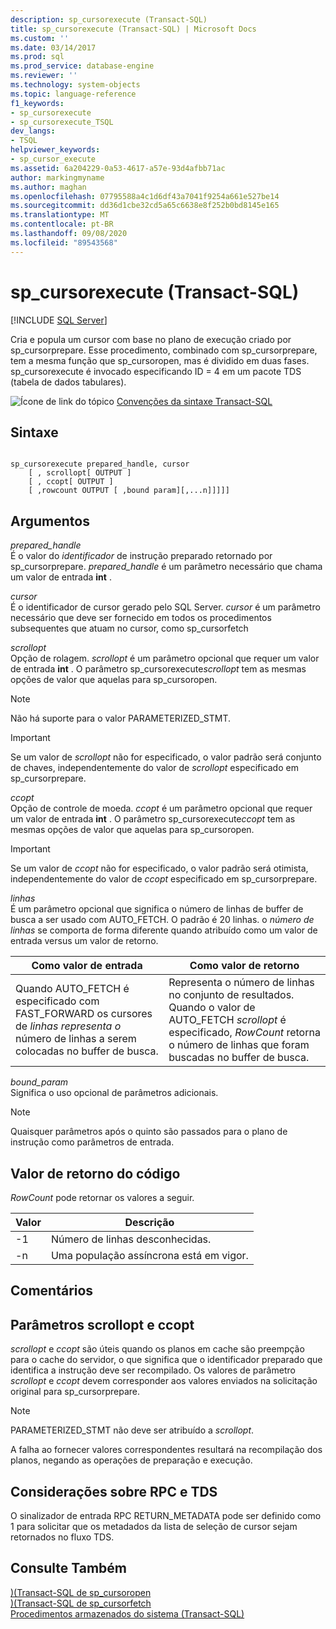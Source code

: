 ```yaml
---
description: sp_cursorexecute (Transact-SQL)
title: sp_cursorexecute (Transact-SQL) | Microsoft Docs
ms.custom: ''
ms.date: 03/14/2017
ms.prod: sql
ms.prod_service: database-engine
ms.reviewer: ''
ms.technology: system-objects
ms.topic: language-reference
f1_keywords:
- sp_cursorexecute
- sp_cursorexecute_TSQL
dev_langs:
- TSQL
helpviewer_keywords:
- sp_cursor_execute
ms.assetid: 6a204229-0a53-4617-a57e-93d4afbb71ac
author: markingmyname
ms.author: maghan
ms.openlocfilehash: 07795588a4c1d6df43a7041f9254a661e527be14
ms.sourcegitcommit: dd36d1cbe32cd5a65c6638e8f252b0bd8145e165
ms.translationtype: MT
ms.contentlocale: pt-BR
ms.lasthandoff: 09/08/2020
ms.locfileid: "89543568"
---
```

# <a name="sp_cursorexecute-transact-sql"></a>sp_cursorexecute (Transact-SQL)
[!INCLUDE [SQL Server](../../includes/applies-to-version/sqlserver.md)]

  Cria e popula um cursor com base no plano de execução criado por sp_cursorprepare. Esse procedimento, combinado com sp_cursorprepare, tem a mesma função que sp_cursoropen, mas é dividido em duas fases. sp_cursorexecute é invocado especificando ID = 4 em um pacote TDS (tabela de dados tabulares).  
  
 ![Ícone de link do tópico](../../database-engine/configure-windows/media/topic-link.gif "Ícone de link do tópico") [Convenções da sintaxe Transact-SQL](../../t-sql/language-elements/transact-sql-syntax-conventions-transact-sql.md)  
  
## <a name="syntax"></a>Sintaxe  
  
```  
  
sp_cursorexecute prepared_handle, cursor  
    [ , scrollopt[ OUTPUT ]  
    [ , ccopt[ OUTPUT ]  
    [ ,rowcount OUTPUT [ ,bound param][,...n]]]]]  
```  
  
## <a name="arguments"></a>Argumentos  
 *prepared_handle*  
 É o valor do *identificador* de instrução preparado retornado por sp_cursorprepare. *prepared_handle* é um parâmetro necessário que chama um valor de entrada **int** .  
  
 *cursor*  
 É o identificador de cursor gerado pelo SQL Server. *cursor* é um parâmetro necessário que deve ser fornecido em todos os procedimentos subsequentes que atuam no cursor, como sp_cursorfetch  
  
 *scrollopt*  
 Opção de rolagem. *scrollopt* é um parâmetro opcional que requer um valor de entrada **int** . O parâmetro sp_cursorexecute*scrollopt* tem as mesmas opções de valor que aquelas para sp_cursoropen.  
  
> [!NOTE]  
>  Não há suporte para o valor PARAMETERIZED_STMT.  
  
> [!IMPORTANT]  
>  Se um valor de *scrollopt* não for especificado, o valor padrão será conjunto de chaves, independentemente do valor de *scrollopt* especificado em sp_cursorprepare.  
  
 *ccopt*  
 Opção de controle de moeda. *ccopt* é um parâmetro opcional que requer um valor de entrada **int** . O parâmetro sp_cursorexecute*ccopt* tem as mesmas opções de valor que aquelas para sp_cursoropen.  
  
> [!IMPORTANT]  
>  Se um valor de *ccopt* não for especificado, o valor padrão será otimista, independentemente do valor de *ccopt* especificado em sp_cursorprepare.  
  
 *linhas*  
 É um parâmetro opcional que significa o número de linhas de buffer de busca a ser usado com AUTO_FETCH. O padrão é 20 linhas. o *número de linhas* se comporta de forma diferente quando atribuído como um valor de entrada versus um valor de retorno.  
  
|Como valor de entrada|Como valor de retorno|  
|--------------------|---------------------|  
|Quando AUTO_FETCH é especificado com FAST_FORWARD os cursores de *linhas representa o* número de linhas a serem colocadas no buffer de busca.|Representa o número de linhas no conjunto de resultados. Quando o valor de AUTO_FETCH *scrollopt* é especificado, *RowCount* retorna o número de linhas que foram buscadas no buffer de busca.|  
  
 *bound_param*  
 Significa o uso opcional de parâmetros adicionais.  
  
> [!NOTE]  
>  Quaisquer parâmetros após o quinto são passados para o plano de instrução como parâmetros de entrada.  
  
## <a name="code-return-value"></a>Valor de retorno do código  
 *RowCount* pode retornar os valores a seguir.  
  
|Valor|Descrição|  
|-----------|-----------------|  
|-1|Número de linhas desconhecidas.|  
|-n|Uma população assíncrona está em vigor.|  
  
## <a name="remarks"></a>Comentários  
  
## <a name="scrollopt-and-ccopt-parameters"></a>Parâmetros scrollopt e ccopt  
 *scrollopt* e *ccopt* são úteis quando os planos em cache são preempção para o cache do servidor, o que significa que o identificador preparado que identifica a instrução deve ser recompilado. Os valores de parâmetro *scrollopt* e *ccopt* devem corresponder aos valores enviados na solicitação original para sp_cursorprepare.  
  
> [!NOTE]  
>  PARAMETERIZED_STMT não deve ser atribuído a *scrollopt*.  
  
 A falha ao fornecer valores correspondentes resultará na recompilação dos planos, negando as operações de preparação e execução.  
  
## <a name="rpc-and-tds-considerations"></a>Considerações sobre RPC e TDS  
 O sinalizador de entrada RPC RETURN_METADATA pode ser definido como 1 para solicitar que os metadados da lista de seleção de cursor sejam retornados no fluxo TDS.  
  
## <a name="see-also"></a>Consulte Também  
 [&#41;&#40;Transact-SQL de sp_cursoropen ](../../relational-databases/system-stored-procedures/sp-cursoropen-transact-sql.md)   
 [&#41;&#40;Transact-SQL de sp_cursorfetch ](../../relational-databases/system-stored-procedures/sp-cursorfetch-transact-sql.md)   
 [Procedimentos armazenados do sistema &#40;Transact-SQL&#41;](../../relational-databases/system-stored-procedures/system-stored-procedures-transact-sql.md)  
  
  
